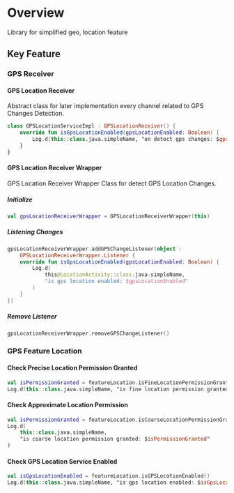 # Overview

Library for simplified geo, location feature

## Key Feature

### GPS Receiver

#### GPS Location Receiver

Abstract class for later implementation every channel related to GPS Changes Detection.

```kotlin
class GPSLocationServiceImpl : GPSLocationReceiver() {
    override fun isGpsLocationEnabled(gpsLocationEnabled: Boolean) {
        Log.d(this::class.java.simpleName, "on detect gps changes: $gpsLocationEnabled")
    }
}
```

#### GPS Location Receiver Wrapper

GPS Location Receiver Wrapper Class for detect GPS Location Changes.

##### Initialize
```kotlin
val gpsLocationReceiverWrapper = GPSLocationReceiverWrapper(this)
```

##### Listening Changes
```kotlin
gpsLocationReceiverWrapper.addGPSChangeListener(object :
    GPSLocationReceiverWrapper.Listener {
    override fun isGpsLocationEnabled(gpsLocationEnabled: Boolean) {
        Log.d(
            this@LocationActivity::class.java.simpleName,
            "is gps location enabled: $gpsLocationEnabled"
        )
    }
})
```

##### Remove Listener
```kotlin
gpsLocationReceiverWrapper.removeGPSChangeListener()
```

### GPS Feature Location

#### Check Precise Location Permission Granted

```kotlin
val isPermissionGranted = featureLocation.isFineLocationPermissionGranted()
Log.d(this::class.java.simpleName, "is fine location permission granted: $isPermissionGranted")
```

#### Check Approximate Location Permission

```kotlin
val isPermissionGranted = featureLocation.isCoarseLocationPermissionGranted()
Log.d(
    this::class.java.simpleName,
    "is coarse location permission granted: $isPermissionGranted"
)
```

#### Check GPS Location Service Enabled

```kotlin
val isGpsLocationEnabled = featureLocation.isGPSLocationEnabled()
Log.d(this::class.java.simpleName, "is gps location enabled: $isGpsLocationEnabled")
```